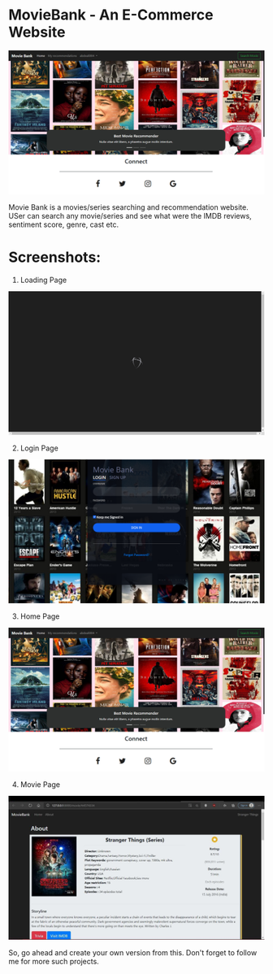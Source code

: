 # MovieBank - An E-Commerce Website

![alt text](https://github.com/abdeali004/MovieBank/blob/master/ProjectImages/MB3.png?raw=true)

Movie Bank is a movies/series searching and recommendation website. USer can search any movie/series and see what were the IMDB reviews, sentiment score, genre, cast etc.


# Screenshots:

1. Loading Page

![alt text](https://github.com/abdeali004/MovieBank/blob/master/ProjectImages/MB1.png?raw=true)

2. Login Page

![alt text](https://github.com/abdeali004/MovieBank/blob/master/ProjectImages/MB2.png?raw=true)

3. Home Page

![alt text](https://github.com/abdeali004/MovieBank/blob/master/ProjectImages/MB3.png?raw=true)

4. Movie Page

![alt text](https://github.com/abdeali004/MovieBank/blob/master/ProjectImages/MB4.jpg?raw=true)


So, go ahead and create your own version from this.
Don't forget to follow me for more such projects.